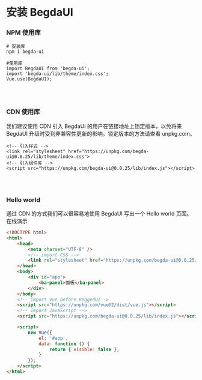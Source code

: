 # 安装 BegdaUI

### NPM 使用库

```shell
# 安装库
npm i begda-ui

#使用库
import BegdaUI from 'begda-ui';
import 'begda-ui/lib/theme/index.css';
Vue.use(BegdaUI);

```

<div style="height: 30px"></div>

### CDN 使用库

我们建议使用 CDN 引入 BegdaUI 的用户在链接地址上锁定版本，以免将来 BegdaUI 升级时受到非兼容性更新的影响。锁定版本的方法请查看
unpkg.com。

```shell
<!-- 引入样式 -->
<link rel="stylesheet" href="https://unpkg.com/begda-ui@0.0.25/lib/theme/index.css">
<!-- 引入组件库 -->
<script src="https://unpkg.com/begda-ui@0.0.25/lib/index.js"></script>

```

<div style="height: 30px"></div>

### Hello world

通过 CDN 的方式我们可以很容易地使用 BegdaUI 写出一个 Hello world 页面。在线演示

```html
<!DOCTYPE html>
<html>
    <head>
        <meta charset="UTF-8" />
        <!-- import CSS -->
        <link rel="stylesheet" href="https://unpkg.com/begda-ui@0.0.25/lib/theme/index.css" />
    </head>
    <body>
        <div id="app">
            <ba-panel>面板</ba-panel>
        </div>
    </body>
    <!-- import Vue before BeggedUI-->
    <script src="https://unpkg.com/vue@2/dist/vue.js"></script>
    <!-- import JavaScript -->
    <script src="https://unpkg.com/begda-ui@0.0.25/lib/index.js"></script>

    <script>
        new Vue({
            el: '#app',
            data: function () {
                return { visible: false };
            }
        });
    </script>
</html>
```
